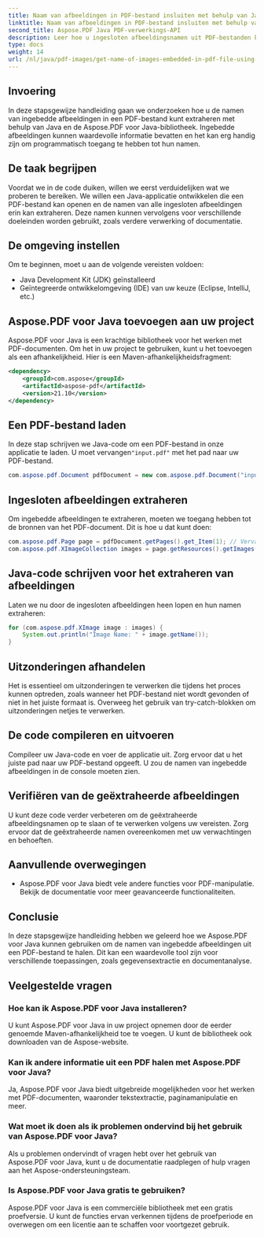 ```yaml
---
title: Naam van afbeeldingen in PDF-bestand insluiten met behulp van Java
linktitle: Naam van afbeeldingen in PDF-bestand insluiten met behulp van Java
second_title: Aspose.PDF Java PDF-verwerkings-API
description: Leer hoe u ingesloten afbeeldingsnamen uit PDF-bestanden kunt extraheren met Java en Aspose.PDF voor Java. Stapsgewijze handleiding met broncode voor efficiënte PDF-gegevensextractie.
type: docs
weight: 14
url: /nl/java/pdf-images/get-name-of-images-embedded-in-pdf-file-using-java/
---
```

## Invoering

In deze stapsgewijze handleiding gaan we onderzoeken hoe u de namen van ingebedde afbeeldingen in een PDF-bestand kunt extraheren met behulp van Java en de Aspose.PDF voor Java-bibliotheek. Ingebedde afbeeldingen kunnen waardevolle informatie bevatten en het kan erg handig zijn om programmatisch toegang te hebben tot hun namen.

## De taak begrijpen

Voordat we in de code duiken, willen we eerst verduidelijken wat we proberen te bereiken. We willen een Java-applicatie ontwikkelen die een PDF-bestand kan openen en de namen van alle ingesloten afbeeldingen erin kan extraheren. Deze namen kunnen vervolgens voor verschillende doeleinden worden gebruikt, zoals verdere verwerking of documentatie.

## De omgeving instellen

Om te beginnen, moet u aan de volgende vereisten voldoen:

- Java Development Kit (JDK) geïnstalleerd
- Geïntegreerde ontwikkelomgeving (IDE) van uw keuze (Eclipse, IntelliJ, etc.)

## Aspose.PDF voor Java toevoegen aan uw project

Aspose.PDF voor Java is een krachtige bibliotheek voor het werken met PDF-documenten. Om het in uw project te gebruiken, kunt u het toevoegen als een afhankelijkheid. Hier is een Maven-afhankelijkheidsfragment:

```xml
<dependency>
    <groupId>com.aspose</groupId>
    <artifactId>aspose-pdf</artifactId>
    <version>21.10</version>
</dependency>
```

## Een PDF-bestand laden

 In deze stap schrijven we Java-code om een PDF-bestand in onze applicatie te laden. U moet vervangen`"input.pdf"` met het pad naar uw PDF-bestand.

```java
com.aspose.pdf.Document pdfDocument = new com.aspose.pdf.Document("input.pdf");
```

## Ingesloten afbeeldingen extraheren

Om ingebedde afbeeldingen te extraheren, moeten we toegang hebben tot de bronnen van het PDF-document. Dit is hoe u dat kunt doen:

```java
com.aspose.pdf.Page page = pdfDocument.getPages().get_Item(1); // Vervang door het gewenste paginanummer
com.aspose.pdf.XImageCollection images = page.getResources().getImages();
```

## Java-code schrijven voor het extraheren van afbeeldingen

Laten we nu door de ingesloten afbeeldingen heen lopen en hun namen extraheren:

```java
for (com.aspose.pdf.XImage image : images) {
    System.out.println("Image Name: " + image.getName());
}
```

## Uitzonderingen afhandelen

Het is essentieel om uitzonderingen te verwerken die tijdens het proces kunnen optreden, zoals wanneer het PDF-bestand niet wordt gevonden of niet in het juiste formaat is. Overweeg het gebruik van try-catch-blokken om uitzonderingen netjes te verwerken.

## De code compileren en uitvoeren

Compileer uw Java-code en voer de applicatie uit. Zorg ervoor dat u het juiste pad naar uw PDF-bestand opgeeft. U zou de namen van ingebedde afbeeldingen in de console moeten zien.

## Verifiëren van de geëxtraheerde afbeeldingen

U kunt deze code verder verbeteren om de geëxtraheerde afbeeldingsnamen op te slaan of te verwerken volgens uw vereisten. Zorg ervoor dat de geëxtraheerde namen overeenkomen met uw verwachtingen en behoeften.

## Aanvullende overwegingen

- Aspose.PDF voor Java biedt vele andere functies voor PDF-manipulatie. Bekijk de documentatie voor meer geavanceerde functionaliteiten.

## Conclusie

In deze stapsgewijze handleiding hebben we geleerd hoe we Aspose.PDF voor Java kunnen gebruiken om de namen van ingebedde afbeeldingen uit een PDF-bestand te halen. Dit kan een waardevolle tool zijn voor verschillende toepassingen, zoals gegevensextractie en documentanalyse.

## Veelgestelde vragen

### Hoe kan ik Aspose.PDF voor Java installeren?

U kunt Aspose.PDF voor Java in uw project opnemen door de eerder genoemde Maven-afhankelijkheid toe te voegen. U kunt de bibliotheek ook downloaden van de Aspose-website.

### Kan ik andere informatie uit een PDF halen met Aspose.PDF voor Java?

Ja, Aspose.PDF voor Java biedt uitgebreide mogelijkheden voor het werken met PDF-documenten, waaronder tekstextractie, paginamanipulatie en meer.

### Wat moet ik doen als ik problemen ondervind bij het gebruik van Aspose.PDF voor Java?

Als u problemen ondervindt of vragen hebt over het gebruik van Aspose.PDF voor Java, kunt u de documentatie raadplegen of hulp vragen aan het Aspose-ondersteuningsteam.

### Is Aspose.PDF voor Java gratis te gebruiken?

Aspose.PDF voor Java is een commerciële bibliotheek met een gratis proefversie. U kunt de functies ervan verkennen tijdens de proefperiode en overwegen om een licentie aan te schaffen voor voortgezet gebruik.